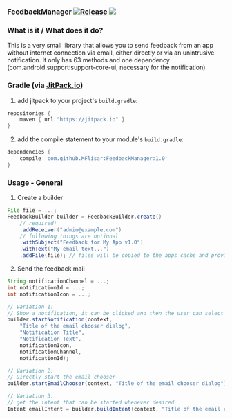 ### FeedbackManager [![Release](https://jitpack.io/v/MFlisar/FeedbackManager.svg)](https://jitpack.io/#MFlisar/FeedbackManager) <a href="http://www.methodscount.com/?lib=com.github.MFlisar%3AFeedbackManager%3A1.0"><img src="https://img.shields.io/badge/Methods and size-core: 63 | deps: 7572 | 7 KB-e91e63.svg"/></a>

### What is it / What does it do?
This is a very small library that allows you to send feedback from an app without internet connection via email, either directly or via an unintrusive notification. It only has 63 methods and one dependency (com.android.support:support-core-ui, necessary for the notification)
 
### Gradle (via [JitPack.io](https://jitpack.io/))

1. add jitpack to your project's `build.gradle`:

```groovy
repositories {
	maven { url "https://jitpack.io" }
}
```

2. add the compile statement to your module's `build.gradle`:

```groovy
dependencies {
	compile 'com.github.MFlisar:FeedbackManager:1.0'
}
```

### Usage - General

1. Create a builder

```groovy
File file = ...;
FeedbackBuilder builder = FeedbackBuilder.create()
	// required!
	.addReceiver("admin@example.com")
	// following things are optional
	.withSubject("Feedback for My App v1.0")
	.withText("My email text...")
	.addFile(file); // files will be copied to the apps cache and provided via a simple cache file provider
```

2. Send the feedback mail

```groovy
String notificationChannel = ...;
int notificationId = ...;
int notificationIcon = ...;

// Variation 1:
// Show a notification, it can be clicked and then the user can select how he wants to send the feedback mail
builder.startNotification(context, 
	"Title of the email chooser dialog", 
	"Notification Title", 
	"Notification Text", 
	notificationIcon, 
	notificationChannel, 
	notificationId);

// Variation 2:
// Directly start the email chooser
builder.startEmailChooser(context, "Title of the email chooser dialog");

// Variation 3:
// get the intent that can be started whenever desired
Intent emailIntent = builder.buildIntent(context, "Title of the email chooser dialog");
```
